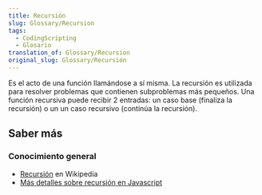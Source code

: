 ```yaml
---
title: Recursión
slug: Glossary/Recursion
tags:
  - CodingScripting
  - Glosario
translation_of: Glossary/Recursion
original_slug: Glossary/Recursión
---
```

Es el acto de una función llamándose a sí misma. La recursión es utilizada para resolver problemas que contienen subproblemas más pequeños. Una función recursiva puede recibir 2 entradas: un caso base (finaliza la recursión) o un un caso recursivo (continúa la recursión).

## Saber más

### Conocimiento general

- [Recursión](<https://es.wikipedia.org/wiki/Recursión_(ciencias_de_computación)>) en Wikipedia
- [Más detalles sobre recursión en Javascript](https://developer.mozilla.org/es/docs/Web/JavaScript/Guide/Funciones#Recursion)
